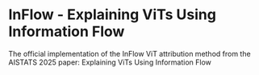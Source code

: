 # InFlow - Explaining ViTs Using Information Flow
The official implementation of the InFlow ViT attribution method from the AISTATS 2025 paper: Explaining ViTs Using Information Flow
